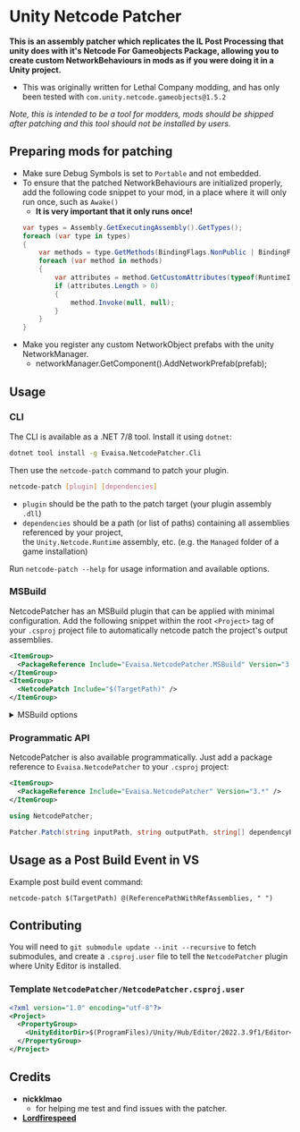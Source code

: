 

# Unity Netcode Patcher
**This is an assembly patcher which replicates the IL Post Processing that unity does with it's Netcode For Gameobjects Package, allowing you to create custom NetworkBehaviours in mods as if you were doing it in a Unity project.**

- This was originally written for Lethal Company modding, and has only been tested with `com.unity.netcode.gameobjects@1.5.2`
  
*Note, this is intended to be a tool for modders, mods should be shipped after patching and this tool should not be installed by users.*

## Preparing mods for patching
- Make sure Debug Symbols is set to `Portable` and not embedded.
- To ensure that the patched NetworkBehaviours are initialized properly, add the following code snippet to your mod, in a place where it will only run once, such as `Awake()`
	- **It is very important that it only runs once!**
	```cs
	var types = Assembly.GetExecutingAssembly().GetTypes();
	foreach (var type in types)
	{
	    var methods = type.GetMethods(BindingFlags.NonPublic | BindingFlags.Instance | BindingFlags.Static);
	    foreach (var method in methods)
	    {
	        var attributes = method.GetCustomAttributes(typeof(RuntimeInitializeOnLoadMethodAttribute), false);
	        if (attributes.Length > 0)
	        {
	            method.Invoke(null, null);
	        }
	    }
	}
	```
 - Make you register any custom NetworkObject prefabs with the unity NetworkManager.
	- networkManager.GetComponent<NetworkManager>().AddNetworkPrefab(prefab);

## Usage

### CLI

The CLI is available as a .NET 7/8 tool. Install it using `dotnet`:

```bash
dotnet tool install -g Evaisa.NetcodePatcher.Cli
```

Then use the `netcode-patch` command to patch your plugin. 

```bash
netcode-patch [plugin] [dependencies]
```

- `plugin` should be the path to the patch target (your plugin assembly `.dll`)
- `dependencies` should be a path (or list of paths) containing all assemblies referenced by your project,  
   the `Unity.Netcode.Runtime` assembly, etc. (e.g. the `Managed` folder of a game installation)

Run `netcode-patch --help` for usage information and available options.

### MSBuild

NetcodePatcher has an MSBuild plugin that can be applied with minimal configuration. 
Add the following snippet within the root `<Project>` tag of your `.csproj` project file 
to automatically netcode patch the project's output assemblies. 

```xml
<ItemGroup>
  <PackageReference Include="Evaisa.NetcodePatcher.MSBuild" Version="3.*" />
</ItemGroup>
<ItemGroup>
  <NetcodePatch Include="$(TargetPath)" />
</ItemGroup>
```

<details>
<summary>MSBuild options</summary>

```xml
<Project>
  <PropertyGroup>
    // Output to `[assembly]_patched.dll` instead of renaming original assembly
    <NetcodePatcherNoOverwrite>true</NetcodePatcherNoOverwrite>
    // Don't publicize in parallel 
    <NetcodePatcherDisableParallel>true</NetcodePatcherDisableParallel> 
  </PropertyGroup>

  <ItemGroup>
    <NetcodePatch Include="$(TargetPath)">
      // Override patched output path 
      <OutputPath>./bin/foo/bar</OutputPath>
    </NetcodePatch>
  </ItemGroup>
</Project>
```

</details>

### Programmatic API

NetcodePatcher is also available programmatically. Just add a package reference to 
`Evaisa.NetcodePatcher` to your `.csproj` project:

```xml
<ItemGroup>
  <PackageReference Include="Evaisa.NetcodePatcher" Version="3.*" />
</ItemGroup>
```

```csharp
using NetcodePatcher;

Patcher.Patch(string inputPath, string outputPath, string[] dependencyPaths);
```

## Usage as a Post Build Event in VS

Example post build event command:
```
netcode-patch $(TargetPath) @(ReferencePathWithRefAssemblies, " ")
```

## Contributing 

You will need to `git submodule update --init --recursive` to fetch submodules, 
and create a `.csproj.user` file to tell the `NetcodePatcher` plugin where Unity Editor is installed.

### Template `NetcodePatcher/NetcodePatcher.csproj.user`

```xml
<?xml version="1.0" encoding="utf-8"?>
<Project>
  <PropertyGroup>
    <UnityEditorDir>$(ProgramFiles)/Unity/Hub/Editor/2022.3.9f1/Editor</UnityEditorDir>
  </PropertyGroup>
</Project>
```

## Credits

- **nickklmao** 
	- for helping me test and find issues with the patcher.
- **[Lordfirespeed](https://github.com/Lordfirespeed)**
